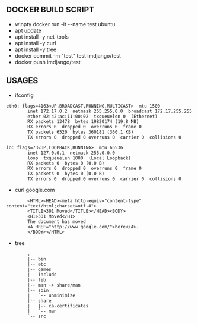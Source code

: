 ## DOCKER BUILD SCRIPT

* winpty docker run -it --name test ubuntu
* apt update
* apt install -y net-tools
* apt install -y curl
* apt install -y tree
* docker commit -m "test" test imdjango/test
* docker push imdjango/test



## USAGES

* ifconfig
```
eth0: flags=4163<UP,BROADCAST,RUNNING,MULTICAST>  mtu 1500
        inet 172.17.0.2  netmask 255.255.0.0  broadcast 172.17.255.255
        ether 02:42:ac:11:00:02  txqueuelen 0  (Ethernet)
        RX packets 13478  bytes 19820174 (19.8 MB)
        RX errors 0  dropped 0  overruns 0  frame 0
        TX packets 6520  bytes 360181 (360.1 KB)
        TX errors 0  dropped 0 overruns 0  carrier 0  collisions 0

lo: flags=73<UP,LOOPBACK,RUNNING>  mtu 65536
        inet 127.0.0.1  netmask 255.0.0.0
        loop  txqueuelen 1000  (Local Loopback)
        RX packets 0  bytes 0 (0.0 B)
        RX errors 0  dropped 0  overruns 0  frame 0
        TX packets 0  bytes 0 (0.0 B)
        TX errors 0  dropped 0 overruns 0  carrier 0  collisions 0
```

* curl google.com
```
        <HTML><HEAD><meta http-equiv="content-type" content="text/html;charset=utf-8">
        <TITLE>301 Moved</TITLE></HEAD><BODY>
        <H1>301 Moved</H1>
        The document has moved
        <A HREF="http://www.google.com/">here</A>.
        </BODY></HTML>
```

* tree
```
        .
        |-- bin
        |-- etc
        |-- games
        |-- include
        |-- lib
        |-- man -> share/man
        |-- sbin
        |   `-- unminimize
        |-- share
        |   |-- ca-certificates
        |   `-- man
        `-- src
```
